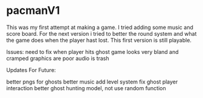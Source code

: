 # pacmanV1
This was my first attempt at making a game. I tried adding some music and score board. For the next version i tried to better the round system and what the game does when the player hast lost. This first version is still playable.


Issues:
need to fix when player hits ghost 
game looks very bland and cramped 
graphics are poor 
audio is trash 

Updates For Future:

better pngs for ghosts 
better music 
add level system
fix ghost player interaction
better ghost hunting model, not use random function
